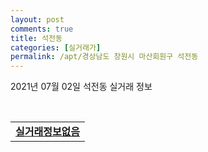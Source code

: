```yaml
---
layout: post
comments: true
title: 석전동
categories: [실거래가]
permalink: /apt/경상남도 창원시 마산회원구 석전동
---
```


2021년 07월 02일 석전동 실거래 정보

<script type="text/javascript">
  google.charts.load('current', {'packages':['corechart']});
  google.charts.setOnLoadCallback(drawChart);

  function drawChart() {
    var data = google.visualization.arrayToDataTable([['거래일', '매매', '전월세', '전매'], ['20-07', 13, 11, 1], ['20-08', 9, 4, 0], ['20-09', 102, 4, 0], ['20-10', 24, 3, 0], ['20-11', 50, 6, 0], ['20-12', 22, 17, 0], ['21-01', 13, 12, 0], ['21-02', 16, 9, 0], ['21-03', 10, 12, 0], ['21-04', 16, 11, 0], ['21-05', 14, 5, 0], ['21-06', 7, 5, 0]]);

    var options = {
      title: '최근 유형별 거래량 추이',
      legend: { position: 'bottom' }
    };

    var chart = new google.visualization.LineChart(document.getElementById('columnchart_material'));
    chart.draw(data, (options));
  }
</script>

<div id="columnchart_material" style="width: 95%; margin-left: -35px; display: block"></div>
<br>
<table>
  <tr>
    <td colspan="4" style="font-weight: bold;"><a href="https://search.naver.com/search.naver?query=석전동 실거래정보없음">실거래정보없음</a></td>
  </tr>
    
</table>
    